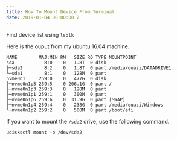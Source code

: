 ```yaml
---
title: How To Mount Device From Terminal
date: 2019-01-04 00:00:00 Z
---
```


Find device list using `lsblk`

Here is the ouput from my ubuntu 16.04 machine.

```
NAME        MAJ:MIN RM   SIZE RO TYPE MOUNTPOINT
sda           8:0    0   1.8T  0 disk 
├─sda2        8:2    0   1.8T  0 part /media/quazi/DATADRIVE1
└─sda1        8:1    0   128M  0 part 
nvme0n1     259:0    0   477G  0 disk 
├─nvme0n1p5 259:5    0 206.1G  0 part /
├─nvme0n1p3 259:3    0   128M  0 part 
├─nvme0n1p1 259:1    0   300M  0 part 
├─nvme0n1p6 259:6    0  31.9G  0 part [SWAP]
├─nvme0n1p4 259:4    0   238G  0 part /media/quazi/Windows
└─nvme0n1p2 259:2    0   500M  0 part /boot/efi
```

If you want to mount the `/sda2` drive, use the following command.
```
udisksctl mount -b /dev/sda2
```
